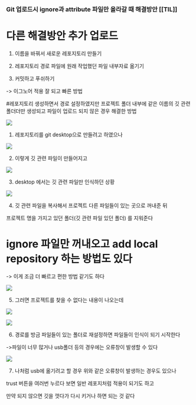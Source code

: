 ### Git 업로드시 ignore과 attribute 파일만 올라갈 때 해결방안 [[TIL]]

# 다른 해결방안 추가 업로드

1. 이름을 바꿔서 새로운 레포지토리 만들기

2. 레포지토리 경로 파일에 원래 작업했던 파일 내부자료 옮기기

3. 커밋하고 푸쉬하기

-> 이그노어 적용 잘 되고 빠른 방법

  

#레포지토리 생성하면서 경로 설정하였지만 프로젝트 폴더 내부에 같은 이름의 깃 관련 폴더더만 생성되고 파일이 업로드 되지 않은 경우 해결한 방법 

[![](https://blogger.googleusercontent.com/img/b/R29vZ2xl/AVvXsEjJ4qaCQN59q2ZqXNmrDVH915teqZnB2SQZufosLSOxoyzobnBAB9nI5nQPvTUHsdo1GjfMh9BaBngsk3C9ryWM10vGO6Rp1TAhjLwSOCJF9V8XF6P4VEM6GhrBWJFtyaEj5qhgrejARaF6r1F7lNy3dBjQajf_fxbzmN5owwS8LYrSPmqxUmocXMNiZ2u8/s320/%EC%8A%A4%ED%81%AC%EB%A6%B0%EC%83%B7%202023-12-14%20143530.png)](https://www.blogger.com/blog/post/edit/3583706664799492072/8703822555491804472#)

1. 레포지토리를 git desktop으로 만들려고 하였으나

[](https://www.blogger.com/blog/post/edit/3583706664799492072/8703822555491804472#)

[](https://www.blogger.com/blog/post/edit/3583706664799492072/8703822555491804472#)[![](https://blogger.googleusercontent.com/img/b/R29vZ2xl/AVvXsEhYK16yIzuiGRv6HEtgg2A4YDVldDDrH461yAeTsc9yGEnfrBosBA5BB84qZlYLa2V2KxIvAcjWMEPnvLNDR4WGlj3BSCdp_jD6WYZWKlw8sGGD0Jsqj-aGVoQoie1bv-2AG2Yd0-KjXisqfaGfebTumQujBWethMkeXO3KoR_EGKBJtRrIN124thHuPyZ2/s320/%EC%8A%A4%ED%81%AC%EB%A6%B0%EC%83%B7%202023-12-14%20143627.png)](https://www.blogger.com/blog/post/edit/3583706664799492072/8703822555491804472#)

2. 이렇게 깃 관련 파일이 만들어지고 

  

[![](https://blogger.googleusercontent.com/img/b/R29vZ2xl/AVvXsEjouPfE6ULi2WnCsYuCpSG-jZY9umq7BQ7aBf7_gR5jGWxsEygmIYDGv0TV4A6cuzwOwAb7O382fJdcWyBf2FZdWGTy1jIQbjOrsN1KpogsJCrPGskm-tYOLuRqDZrPjuYzMoCnNsbLBv8-8b2ESUhurTk8SLHLvjfaE_c8T21iB7bjgM6TydhIVpU2u7cv/s320/%EC%8A%A4%ED%81%AC%EB%A6%B0%EC%83%B7%202023-12-14%20143611.png)](https://www.blogger.com/blog/post/edit/3583706664799492072/8703822555491804472#)

3. desktop 에서는 깃 관련 파일만 인식하던 상황

  

![](https://blogger.googleusercontent.com/img/b/R29vZ2xl/AVvXsEi48EA-qSbP84IMzR8QrPSuFOyvCk95JJCLL7jQ9Q2hPXkpmCZjv0QYHzK69sFEF1b4350xY2934_BP1DuyhYV8MTxfXcmVMaLCqs-PIJxBatnGhuaToXVwFr0raDqJQ69dsoydN6gZXPUB1d9Vh21DaPvsJr8UlN7weuaQ7XnPy15BuGcljCEbOetGEsAV/s320/%EC%8A%A4%ED%81%AC%EB%A6%B0%EC%83%B7%202023-12-14%20143519.png)

  
4. 깃 관련 파일을 복사해서 프로젝트 다른 파일들이 있는 곳으로 꺼내준 뒤

프로젝트 명을 가지고 있던 폴더(깃 관련 파일 있던 폴더) 를 지워준다

  

# ignore 파일만 꺼내오고 add local repository 하는 방법도 있다

-> 이게 조금 더 빠르고 편한 방법 같기도 하다  

  

  
  

[![](https://blogger.googleusercontent.com/img/b/R29vZ2xl/AVvXsEh6hLW6O1TAV5Nb7bdznw3cEf2otYCbmkalj5ZvhwaFy4HhcEFqNZTPuIhiXXDTh-qvduNbk56beUV0rapVyOGSZX5ZaCPju-T0M0BwjMtw3n9mth697cc1dgB2sxTjfSV9Dth1vZeVvvhMDQcAfETaHER_y_yoEb5MGx3b5qRho4lv1s2uKEUwtZkCxYh7/s320/%EC%8A%A4%ED%81%AC%EB%A6%B0%EC%83%B7%202023-12-14%20143650.png)](https://www.blogger.com/blog/post/edit/3583706664799492072/8703822555491804472#)

5. 그러면 프로젝트를 찾을 수 없다는 내용이 나오는데

  

  

  

[![](https://blogger.googleusercontent.com/img/b/R29vZ2xl/AVvXsEjoMSQRJhMp06123lzE0dhAsUXoNaqImH45M15nJmrcGEbSm5vqsQWKj9DpSi-hj0QPM0YAuUMEQ2cmGG9_k3Jp-ikMi_E0Xr0wC3iT-5Tp755wlDr453dFulUHATMZZ_G0ZMwRu1GIn4bwl0riP9kV4idPSw8wIJ3AwUccqK7rs-28l2YQ-4QErQii-snA/s320/%EC%8A%A4%ED%81%AC%EB%A6%B0%EC%83%B7%202023-12-14%20143852.png)](https://www.blogger.com/blog/post/edit/3583706664799492072/8703822555491804472#)

  

[![](https://blogger.googleusercontent.com/img/b/R29vZ2xl/AVvXsEjmM9xA0672xgRoZ6QR8Vipprj6NzV9hw5kGe6hzZpakpdqzegVZ3e5b4oeylwA5SQVI0oEHDmbNH7eEpUYA_eqQvKN3vnKqxx7bkae8ooQzmdhSugdtVOlTcotXJFTGV9w0LtzDJrOTTonO5psWD-4Zkarp0uUon3XPikZ6pxQiqzs12EFe61Klwle-y3k/s320/%EC%8A%A4%ED%81%AC%EB%A6%B0%EC%83%B7%202023-12-14%20145218.png)](https://www.blogger.com/blog/post/edit/3583706664799492072/8703822555491804472#)

  

6. 경로를 방금 파일들이 있는 폴더로 재설정하면 파일들이 인식이 되기 시작한다

->파일이 너무 많거나 usb폴더 등의 경우에는 오류창이 발생할 수 있다

[![](https://blogger.googleusercontent.com/img/b/R29vZ2xl/AVvXsEgnebapZzQMavNQuajVYfiaZ89Lxp3SMIRm3EftY0-63rSjUwbOxry-3jkE7EOJC8N4bZ5X_gFz9DBY3QLUpfBof1eHjlWH9L3HXiyy6m1y4IkvNiA6MfHN0CAxzOEa1WQsKkRI8jG7pw0wX1q-IUaU9Ab0ficM7VUlaS8YIEAAFNWUimJdQPxomcVMF3s6/s320/%EC%8A%A4%ED%81%AC%EB%A6%B0%EC%83%B7%202023-12-14%20143703.png)](https://www.blogger.com/blog/post/edit/3583706664799492072/8703822555491804472#)

7. 나처럼 usb에 옮기려고 할 경우 위와 같은 오류창이 발생하는 경우도 있으나

  

trust 버튼을 여러번 누르다 보면 일반 레포지처럼 적용이 되기도 하고

  

만약 되지 않으면 깃을 껏다가 다시 키거나 하면 되는 것 같다